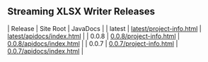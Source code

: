 ## Streaming XLSX Writer Releases

| Release | Site Root | JavaDocs |
| latest | [latest/project-info.html](https://Yaytay.github.io/vertx-resteasy-helpers/latest/project-info.html) | [latest/apidocs/index.html](https://Yaytay.github.io/vertx-resteasy-helpers/latest/apidocs/index.html) | 
| 0.0.8 | [0.0.8/project-info.html](https://Yaytay.github.io/vertx-resteasy-helpers/0.0.8/project-info.html) | [0.0.8/apidocs/index.html](https://Yaytay.github.io/vertx-resteasy-helpers/0.0.8/apidocs/index.html) | 
| 0.0.7 | [0.0.7/project-info.html](https://Yaytay.github.io/vertx-resteasy-helpers/0.0.7/project-info.html) | [0.0.7/apidocs/index.html](https://Yaytay.github.io/vertx-resteasy-helpers/0.0.7/apidocs/index.html) | 
